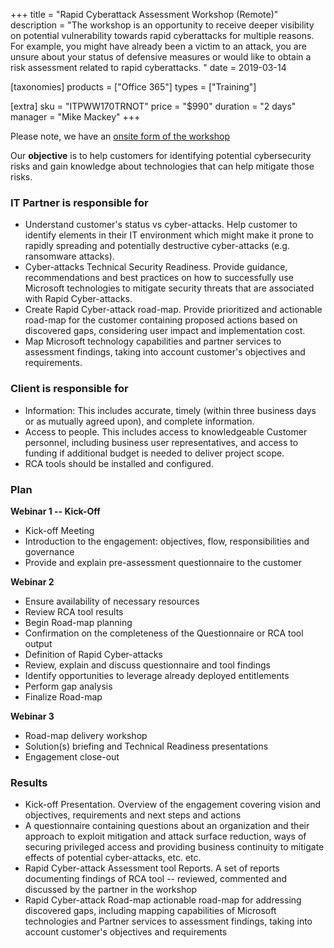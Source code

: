 +++
title = "Rapid Cyberattack Assessment Workshop (Remote)"
description = "The workshop is an opportunity to receive deeper visibility on potential vulnerability towards rapid cyberattacks for multiple reasons. For example, you might have already been a victim to an attack, you are unsure about your status of defensive measures or would like to obtain a risk assessment related to rapid cyberattacks. "
date = 2019-03-14

[taxonomies]
products = ["Office 365"]
types = ["Training"]

[extra]
sku = "ITPWW170TRNOT"
price = "$990"
duration = "2 days"
manager = "Mike Mackey"
+++

Please note, we have an [onsite form of the
workshop](https://o365hq.com/services/rapid-cyberattack-assessment-workshop-full-on-site)

Our **objective** is to help customers for identifying potential
cybersecurity risks and gain knowledge about technologies that can help
mitigate those risks.

### IT Partner is responsible for

-   Understand customer's status vs cyber-attacks. Help customer to
    identify elements in their IT environment which might make it prone
    to rapidly spreading and potentially destructive cyber-attacks (e.g.
    ransomware attacks).
-   Cyber-attacks Technical Security Readiness. Provide guidance,
    recommendations and best practices on how to successfully use
    Microsoft technologies to mitigate security threats that are
    associated with Rapid Cyber-attacks.
-   Create Rapid Cyber-attack road-map. Provide prioritized and
    actionable road-map for the customer containing proposed actions
    based on discovered gaps, considering user impact and implementation
    cost.
-   Map Microsoft technology capabilities and partner services to
    assessment findings, taking into account customer's objectives and
    requirements.

### Client is responsible for

-   Information: This includes accurate, timely (within three business
    days or as mutually agreed upon), and complete information.
-   Access to people. This includes access to knowledgeable Customer
    personnel, including business user representatives, and access to
    funding if additional budget is needed to deliver project scope.
-   RCA tools should be installed and configured.

### Plan

**Webinar 1 -- Kick-Off**

-   Kick-off Meeting
-   Introduction to the engagement: objectives, flow, responsibilities
    and governance
-   Provide and explain pre-assessment questionnaire to the customer

**Webinar 2**

-   Ensure availability of necessary resources
-   Review RCA tool results
-   Begin Road-map planning
-   Confirmation on the completeness of the Questionnaire or
    RCA tool output
-   Definition of Rapid Cyber-attacks
-   Review, explain and discuss questionnaire and tool findings
-   Identify opportunities to leverage already deployed entitlements
-   Perform gap analysis
-   Finalize Road-map

**Webinar 3**

-   Road-map delivery workshop
-   Solution(s) briefing and Technical Readiness presentations
-   Engagement close-out

### Results

-   Kick-off Presentation. Overview of the engagement covering vision
    and objectives, requirements and next steps and actions
-   A questionnaire containing questions about an organization and their
    approach to exploit mitigation and attack surface reduction, ways of
    securing privileged access and providing business continuity to
    mitigate effects of potential cyber-attacks, etc. etc.
-   Rapid Cyber-attack Assessment tool Reports. A set of reports
    documenting findings of RCA tool -- reviewed, commented and
    discussed by the partner in the workshop
-   Rapid Cyber-attack Road-map actionable road-map for addressing
    discovered gaps, including mapping capabilities of Microsoft
    technologies and Partner services to assessment findings, taking
    into account customer's objectives and requirements